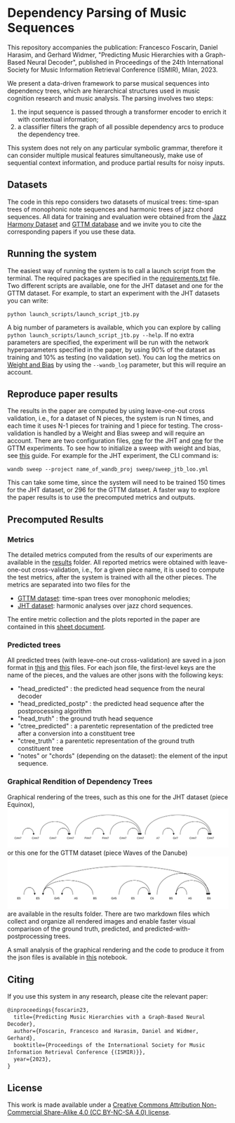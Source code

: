 # Dependency Parsing of Music Sequences

This repository accompanies the publication: Francesco Foscarin, Daniel Harasim, and Gerhard Widmer, 
"Predicting Music Hierarchies with a Graph-Based Neural Decoder", published in Proceedings of the 24th International Society for Music Information Retrieval Conference (ISMIR), Milan, 2023.

We present a data-driven framework to parse musical sequences into dependency trees, which are hierarchical structures used in music cognition research and music analysis. The parsing involves two steps:
1. the input sequence is passed through a transformer encoder to enrich it with contextual information;
2. a classifier filters the graph of all possible dependency arcs to produce the dependency tree.

This system does not rely on any particular symbolic grammar, therefore it can consider multiple musical features simultaneously, make use of sequential context information, and produce partial results for noisy inputs. 

## Datasets
The code in this repo considers two datasets of musical trees: time-span trees of monophonic note sequences and harmonic trees of jazz chord sequences.
All data for training and evaluation were obtained from the [Jazz Harmony Dataset](https://github.com/DCMLab/JazzHarmonyTreebank) and [GTTM database](https://gttm.jp/gttm/database/) and we invite you to cite the corresponding papers if you use these data.

## Running the system
The easiest way of running the system is to call a launch script from the terminal. The required packages are specified in the [requirements.txt](requirements.txt) file. Two different scripts are available, one for the JHT dataset and one for the GTTM dataset. For example, to start an experiment with the JHT datasets you can write:
```
python launch_scripts/launch_script_jtb.py 
```
A big number of parameters is available, which you can explore by calling ```python launch_scripts/launch_script_jtb.py --help```. If no extra parameters are specified, the experiment will be run with the network hyperparameters specified in the paper, by using 90% of the dataset as training and 10% as testing (no validation set).
You can log the metrics on [Weight and Bias](https://wandb.ai/site) by using the ```--wandb_log``` parameter, but this will require an account.

## Reproduce paper results
The results in the paper are computed by using leave-one-out cross validation, i.e., for a dataset of N pieces, the system is run N times, and each time it uses N-1 pieces for training and 1 piece for testing. The cross-validation is handled by a Weight and Bias sweep and will require an account. There are two configuration files, [one](launch_scripts/sweep_loo_jtb.py) for the JHT and [one](launch_scripts/sweep_train_ts.py) for the GTTM experiments. To see how to initialize a sweep with weight and bias, see [this](https://docs.wandb.ai/guides/sweeps/initialize-sweeps) guide. For example for the JHT experiment, the CLI command is:
```
wandb sweep --project name_of_wandb_proj sweep/sweep_jtb_loo.yml
```
This can take some time, since the system will need to be trained 150 times for the JHT dataset, or 296 for the GTTM dataset. A faster way to explore the paper results is to use the precomputed metrics and outputs.

## Precomputed Results
### Metrics
The detailed metrics computed from the results of our experiments are available in the [results](./results) folder. All reported metrics were obtained with leave-one-out cross-validation, i.e., for a given piece name, it is used to compute the test metrics, after the system is trained with all the other pieces. The metrics are separated into two files for the
- [GTTM dataset](./results/GTTM%20result%20table.csv): time-span trees over monophonic melodies;
- [JHT dataset](./results/JHT%20result%20table.csv): harmonic analyses over jazz chord sequences.

The entire metric collection and the plots reported in the paper are contained in this [sheet document](./results/All%20result%20table.xlsx). 

### Predicted trees
All predicted trees (with leave-one-out cross-validation) are saved in a json format in [this](results/predicted_JHT.json) and [this](results/predicted_GTTM.json) files.
For each json file, the first-level keys are the name of the pieces, and the values are other jsons with the following keys:
- "head_predicted" : the predicted head sequence from the neural decoder
- "head_predicted_postp" : the predicted head sequence after the postprocessing algorithm
- "head_truth" : the ground truth head sequence
- "ctree_predicted" : a parentetic representation of the predicted tree after a conversion into a constituent tree
- "ctree_truth" : a parentetic representation of the ground truth constituent tree
- "notes" or "chords" (depending on the dataset): the element of the input sequence.


### Graphical Rendition of Dependency Trees
Graphical rendering of the trees, such as this one for the JHT dataset (piece Equinox),
<img src="./results/rendered_JHT/dependency_trees/ground_truth/Equinox.svg"> 
or this one for the GTTM dataset (piece Waves of the Danube)
<img src="./results/rendered_GTTM/dependency_trees/predicted_postprocessing/57_Waves of the Danube.txt.svg"> 
are available in the results folder. There are two markdown files which collect and organize all rendered images and enable faster visual comparison of the ground truth, predicted, and predicted-with-postprocessing trees.

A small analysis of the graphical rendering and the code to produce it from the json files is available in [this](data_analysis.ipynb) notebook.

## Citing
If you use this system in any research, please cite the relevant paper:

```
@inproceedings{foscarin23,
  title={Predicting Music Hierarchies with a Graph-Based Neural Decoder},
  author={Foscarin, Francesco and Harasim, Daniel and Widmer, Gerhard},
  booktitle={Proceedings of the International Society for Music Information Retrieval Conference {(ISMIR)}},
  year={2023},
}
```

## License
This work is made available under a [Creative Commons Attribution Non-Commercial Share-Alike 4.0 (CC BY-NC-SA 4.0) license](https://creativecommons.org/licenses/by-nc-sa/4.0/).

